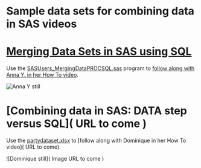 # Sample data sets for combining data in SAS videos

# [Merging Data Sets in SAS using SQL](https://www.youtube.com/watch?v=dhf747bz_nE)

Use the [SASUsers_MergingDataPROCSQL.sas](SASUsers_MergingDataPROCSQL.sas) program to [follow along with Anna Y. in her How To video](https://www.youtube.com/watch?v=dhf747bz_nE).

![Anna Y still](https://img.youtube.com/vi/dhf747bz_nE/0.jpg)

# [Combining data in SAS: DATA step versus SQL]( URL to come )

Use the [partydataset.xlsx](./partydataset.xlsx) to [follow along with Dominique in her How To video]( URL to come).

![Dominique still]( Image URL to come )

